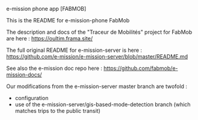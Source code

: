 e-mission phone app [FABMOB]

This is the README for e-mission-phone FabMob

The description and docs of the "Traceur de Mobilités" project for FabMob are here : https://oultim.frama.site/

The full original README for e-mission-server is here : https://github.com/e-mission/e-mission-server/blob/master/README.md

See also the e-mission doc repo here : https://github.com/fabmob/e-mission-docs/

Our modifications from the e-mission-server master branch are twofold :
- configuration
- use of the e-mission-server/gis-based-mode-detection branch (which matches trips to the public transit)
